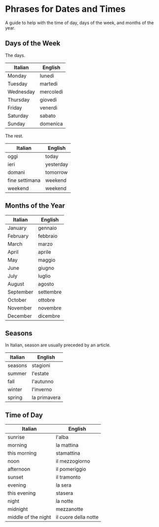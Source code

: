 # Phrases for Dates and Times

A guide to help with the time of day, days of the week, and months of the year.

## Days of the Week

The days.

| Italian   | English   |
|-----------|-----------|
| Monday    | lunedì    |
| Tuesday   | martedì   |
| Wednesday | mercoledì |
| Thursday  | giovedì   |
| Friday    | venerdì   |
| Saturday  | sabato    |
| Sunday    | domenica  |

The rest.

| Italian        | English   |
|----------------|-----------|
| oggi           | today     |
| ieri           | yesterday |
| domani         | tomorrow  |
| fine settimana | weekend   |
| weekend        | weekend   |

## Months of the Year

| Italian   | English   |
|-----------|-----------|
| January   | gennaio   |
| February  | febbraio  |
| March     | marzo     |
| April     | aprile    |
| May       | maggio    |
| June      | giugno    |
| July      | luglio    |
| August    | agosto    |
| September | settembre |
| October   | ottobre   |
| November  | novembre  |
| December  | dicembre  |

## Seasons

In Italian, season are usually preceded by an article.

| Italian | English      |
|---------|--------------|
| seasons | stagioni     |
| summer  | l'estate     |
| fall    | l'autunno    |
| winter  | l'inverno    |
| spring  | la primavera |

## Time of Day

| Italian             | English              |
|---------------------|----------------------|
| sunrise             | l'alba               |
| morning             | la mattina           |
| this morning        | stamattina           |
| noon                | il mezzogiorno       |
| afternoon           | il pomeriggio        |
| sunset              | il tramonto          |
| evening             | la sera              |
| this evening        | stasera              |
| night               | la notte             |
| midnight            | mezzanotte           |
| middle of the night | il cuore della notte |


